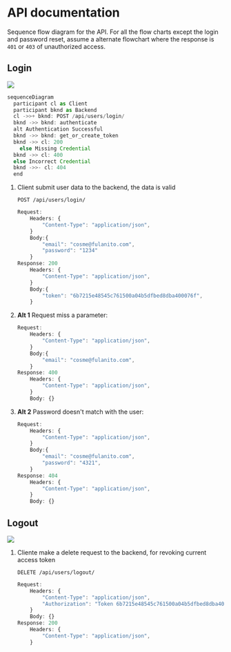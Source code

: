 # API documentation

Sequence flow diagram for the API. For all the flow charts except the login and password reset, assume a alternate flowchart where the response is `401` or `403` of unauthorized access.

## Login

[![](https://mermaid.ink/img/eyJjb2RlIjoic2VxdWVuY2VEaWFncmFtXG4gIHBhcnRpY2lwYW50IGNsIGFzIENsaWVudFxuICBwYXJ0aWNpcGFudCBia25kIGFzIEJhY2tlbmRcbiAgY2wgLT4-KyBia25kOiBQT1NUIC9hcGkvdXNlcnMvbG9naW4vXG4gIGJrbmQgLT4-IGJrbmQ6IGF1dGhlbnRpY2F0ZVxuICBhbHQgQXV0aGVudGljYXRpb24gU3VjY2Vzc2Z1bCBcbiAgYmtuZCAtPj4gYmtuZDogZ2V0X29yX2NyZWF0ZV90b2tlblxuICBia25kIC0-PiBjbDogMjAwXG5cdGVsc2UgTWlzc2luZyBDcmVkZW50aWFsXG4gIGJrbmQgLT4-IGNsOiA0MDBcbiAgZWxzZSBJbmNvcnJlY3QgQ3JlZGVudGlhbFxuICBia25kIC0-Pi0gY2w6IDQwNFxuICBlbmQiLCJtZXJtYWlkIjp7InRoZW1lIjoiZGVmYXVsdCJ9LCJ1cGRhdGVFZGl0b3IiOmZhbHNlfQ)](https://mermaid-js.github.io/mermaid-live-editor/#/edit/eyJjb2RlIjoic2VxdWVuY2VEaWFncmFtXG4gIHBhcnRpY2lwYW50IGNsIGFzIENsaWVudFxuICBwYXJ0aWNpcGFudCBia25kIGFzIEJhY2tlbmRcbiAgY2wgLT4-KyBia25kOiBQT1NUIC9hcGkvdXNlcnMvbG9naW4vXG4gIGJrbmQgLT4-IGJrbmQ6IGF1dGhlbnRpY2F0ZVxuICBhbHQgQXV0aGVudGljYXRpb24gU3VjY2Vzc2Z1bCBcbiAgYmtuZCAtPj4gYmtuZDogZ2V0X29yX2NyZWF0ZV90b2tlblxuICBia25kIC0-PiBjbDogMjAwXG5cdGVsc2UgTWlzc2luZyBDcmVkZW50aWFsXG4gIGJrbmQgLT4-IGNsOiA0MDBcbiAgZWxzZSBJbmNvcnJlY3QgQ3JlZGVudGlhbFxuICBia25kIC0-Pi0gY2w6IDQwNFxuICBlbmQiLCJtZXJtYWlkIjp7InRoZW1lIjoiZGVmYXVsdCJ9LCJ1cGRhdGVFZGl0b3IiOmZhbHNlfQ)

```js
sequenceDiagram
  participant cl as Client
  participant bknd as Backend
  cl ->>+ bknd: POST /api/users/login/
  bknd ->> bknd: authenticate
  alt Authentication Successful
  bknd ->> bknd: get_or_create_token
  bknd ->> cl: 200
	else Missing Credential
  bknd ->> cl: 400
  else Incorrect Credential
  bknd ->>- cl: 404
  end
```

1. Client submit user data to the backend, the data is valid

   `POST /api/users/login/`

   ```js
   Request:
       Headers: {
           "Content-Type": "application/json",
       }
       Body:{
           "email": "cosme@fulanito.com",
           "password": "1234"
       }
   Response: 200
       Headers: {
           "Content-Type": "application/json",
       }
       Body:{
           "token": "6b7215e48545c761500a04b5dfbed8dba400076f",
       }
   ```

2. **Alt 1** Request miss a parameter:

   ```js
   Request:
       Headers: {
           "Content-Type": "application/json",
       }
       Body:{
           "email": "cosme@fulanito.com",
       }
   Response: 400
       Headers: {
           "Content-Type": "application/json",
       }
       Body: {}
   ```

3. **Alt 2** Password doesn't match with the user:
   ```js
   Request:
       Headers: {
           "Content-Type": "application/json",
       }
       Body:{
           "email": "cosme@fulanito.com",
           "password": "4321",
       }
   Response: 404
       Headers: {
           "Content-Type": "application/json",
       }
       Body: {}
   ```

## Logout

[![](https://mermaid.ink/img/eyJjb2RlIjoic2VxdWVuY2VEaWFncmFtXG4gIHBhcnRpY2lwYW50IGNsIGFzIENsaWVudFxuICBwYXJ0aWNpcGFudCBia25kIGFzIEJhY2tlbmRcbiAgY2wgLT4-KyBia25kOiBERUxFVEUgL2FwaS91c2Vycy9sb2dvdXQvXG4gIGJrbmQgLT4-IGJrbmQ6IGdldF9yZXF1ZXN0X3VzZXJcbiAgYmtuZCAtPj4gYmtuZDogcmV2b2tlX2FjY2Vzc190b2tlblxuICBia25kIC0-Pi0gY2w6IDIwMCIsIm1lcm1haWQiOnsidGhlbWUiOiJkZWZhdWx0In0sInVwZGF0ZUVkaXRvciI6ZmFsc2V9)](https://mermaid-js.github.io/mermaid-live-editor/#/edit/eyJjb2RlIjoic2VxdWVuY2VEaWFncmFtXG4gIHBhcnRpY2lwYW50IGNsIGFzIENsaWVudFxuICBwYXJ0aWNpcGFudCBia25kIGFzIEJhY2tlbmRcbiAgY2wgLT4-KyBia25kOiBERUxFVEUgL2FwaS91c2Vycy9sb2dvdXQvXG4gIGJrbmQgLT4-IGJrbmQ6IGdldF9yZXF1ZXN0X3VzZXJcbiAgYmtuZCAtPj4gYmtuZDogcmV2b2tlX2FjY2Vzc190b2tlblxuICBia25kIC0-Pi0gY2w6IDIwMCIsIm1lcm1haWQiOnsidGhlbWUiOiJkZWZhdWx0In0sInVwZGF0ZUVkaXRvciI6ZmFsc2V9)

1. Cliente make a delete request to the backend, for revoking current access token

   `DELETE /api/users/logout/`

   ```js
   Request:
       Headers: {
           "Content-Type": "application/json",
           "Authorization": "Token 6b7215e48545c761500a04b5dfbed8dba400076f",
       }
       Body: {}
   Response: 200
       Headers: {
           "Content-Type": "application/json",
       }
   ```
